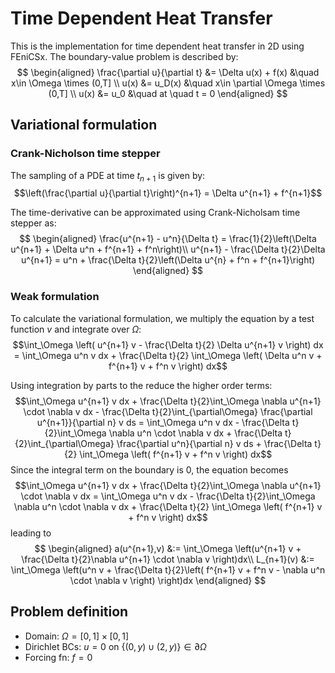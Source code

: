 # Time Dependent Heat Transfer

This is the implementation for time dependent heat transfer in 2D using FEniCSx.
The boundary-value problem is described by:
$$
\begin{aligned}
\frac{\partial u}{\partial t} &= \Delta u(x) + f(x) &\quad x\in \Omega \times (0,T] \\
u(x) &= u_D(x) &\quad x\in \partial \Omega \times (0,T] \\
u(x) &= u_0 &\quad at \quad t = 0
\end{aligned}
$$

## Variational formulation

### Crank-Nicholson time stepper

The sampling of a PDE at time $t_{n+1}$ is given by:
$$\left(\frac{\partial u}{\partial t}\right)^{n+1} = \Delta u^{n+1} + f^{n+1}$$

The time-derivative can be approximated using Crank-Nicholsam time stepper as:
$$
\begin{aligned}
\frac{u^{n+1} - u^n}{\Delta t} = \frac{1}{2}\left(\Delta u^{n+1} + \Delta u^n + f^{n+1} + f^n\right)\\
u^{n+1} - \frac{\Delta t}{2}\Delta u^{n+1} = u^n + \frac{\Delta t}{2}\left(\Delta u^{n} + f^n + f^{n+1}\right)
\end{aligned}
$$

### Weak formulation

To calculate the variational formulation, we multiply the equation by a test function $v$ and integrate over $\Omega$:
$$\int_\Omega \left( u^{n+1} v - \frac{\Delta t}{2} \Delta u^{n+1} v \right) dx = \int_\Omega u^n v dx + \frac{\Delta t}{2} \int_\Omega \left( \Delta u^n v + f^{n+1} v + f^n v \right) dx$$

Using integration by parts to the reduce the higher order terms:
$$\int_\Omega u^{n+1} v dx + \frac{\Delta t}{2}\int_\Omega \nabla u^{n+1} \cdot \nabla v dx - \frac{\Delta t}{2}\int_{\partial\Omega} \frac{\partial u^{n+1}}{\partial n} v ds
    = \int_\Omega u^n v dx - \frac{\Delta t}{2}\int_\Omega \nabla u^n \cdot \nabla v dx + \frac{\Delta t}{2}\int_{\partial\Omega} \frac{\partial u^n}{\partial n} v ds + \frac{\Delta t}{2} \int_\Omega \left( f^{n+1} v + f^n v \right) dx$$
Since the integral term on the boundary is $0$, the equation becomes
$$\int_\Omega u^{n+1} v dx + \frac{\Delta t}{2}\int_\Omega \nabla u^{n+1} \cdot \nabla v dx = \int_\Omega u^n v dx - \frac{\Delta t}{2}\int_\Omega \nabla u^n \cdot \nabla v dx + \frac{\Delta t}{2} \int_\Omega \left( f^{n+1} v + f^n v \right) dx$$
leading to
$$
\begin{aligned}
a(u^{n+1},v) &:= \int_\Omega \left(u^{n+1} v + \frac{\Delta t}{2}\nabla u^{n+1} \cdot \nabla v \right)dx\\
L_{n+1}(v) &:= \int_\Omega \left(u^n v + \frac{\Delta t}{2}\left( f^{n+1} v + f^n v - \nabla u^n \cdot \nabla v \right) \right)dx
\end{aligned}
$$

## Problem definition

- Domain: $\Omega = [0,1] \times [0,1]$
- Dirichlet BCs: $u = 0$ on $\{(0,y) \cup (2,y)\} \in \partial\Omega$
- Forcing fn: $f = 0$